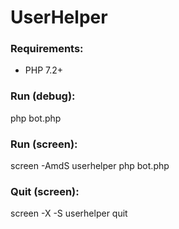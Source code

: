 # UserHelper
### Requirements:
- PHP 7.2+

### Run (debug): 
php bot.php
### Run (screen): 
screen -AmdS userhelper php bot.php
### Quit (screen): 
screen -X -S userhelper quit
